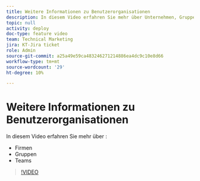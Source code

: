 ```yaml
---
title: Weitere Informationen zu Benutzerorganisationen
description: In diesem Video erfahren Sie mehr über Unternehmen, Gruppen und Teams.
topic: null
activity: deploy
doc-type: feature video
team: Technical Marketing
jira: KT-Jira ticket
role: Admin
source-git-commit: a25a49e59ca483246271214886ea4dc9c10e8d66
workflow-type: tm+mt
source-wordcount: '29'
ht-degree: 10%

---
```


# Weitere Informationen zu Benutzerorganisationen

In diesem Video erfahren Sie mehr über :

* Firmen
* Gruppen
* Teams

>[!VIDEO](https://video.tv.adobe.com/v/335068/?quality=12&learn=on)

